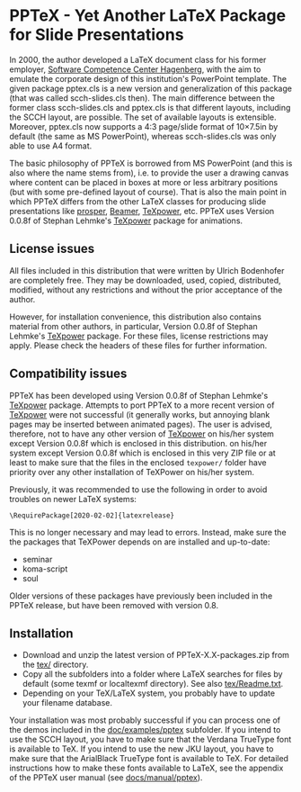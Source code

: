 # PPTeX - Yet Another LaTeX Package for Slide Presentations

In 2000, the author developed a LaTeX document class for his former employer,
[Software Competence Center Hagenberg](http://www.scch.at/), with the aim to emulate the corporate
design of this institution's PowerPoint template. The given package pptex.cls is a new version
and generalization of this package (that was called scch-slides.cls then). The main difference
between the former class scch-slides.cls and pptex.cls is that different layouts, including
the SCCH layout, are possible. The set of available layouts is extensible. Moreover, pptex.cls
now supports a 4:3 page/slide format of 10×7.5in by default (the same as MS PowerPoint),
whereas scch-slides.cls was only able to use A4 format.

The basic philosophy of PPTeX is borrowed from MS PowerPoint (and this is also where the name
stems from), i.e. to provide the user a drawing canvas where content can be placed in boxes
at more or less arbitrary positions (but with some pre-defined layout of course). That is also
the main point in which PPTeX differs from the other LaTeX classes for producing slide presentations
like [prosper](http://prosper.sourceforge.net/), [Beamer](https://github.com/josephwright/beamer),
[TeXpower](http://texpower.sourceforge.net/), etc. PPTeX uses Version 0.0.8f of Stephan Lehmke's
[TeXpower](http://texpower.sourceforge.net/) package for animations.

## License issues

All files included in this distribution that were written by Ulrich
Bodenhofer are completely free. They may be downloaded, used, copied,
distributed, modified, without any restrictions and without the prior
acceptance of the author.

However, for installation convenience, this distribution also contains material from other
authors, in particular, Version 0.0.8f of Stephan Lehmke's
[TeXpower](http://texpower.sourceforge.net/) package. For these files, license restrictions
may apply. Please check the headers of these files for further information.

## Compatibility issues

PPTeX has been developed using Version 0.0.8f of Stephan Lehmke's
[TeXpower](http://texpower.sourceforge.net/) package. Attempts to port PPTeX to a more recent
version of [TeXpower](http://texpower.sourceforge.net/) were not successful  (it generally works, but annoying
blank pages may be inserted between animated pages). The user is advised,
therefore, not to have any other version of [TeXpower](http://texpower.sourceforge.net/)
on his/her system except Version 0.0.8f which is enclosed in this distribution. on his/her system except
Version 0.0.8f which is enclosed in this very ZIP file or at least
to make sure that the files in the enclosed `texpower/` folder have priority
over any other installation of TeXPower on his/her system.

Previously, it was recommended to use the following in order to avoid
troubles on newer LaTeX systems:
```
\RequirePackage[2020-02-02]{latexrelease}
```
This is no longer necessary and may lead to errors. Instead, make sure
the the packages that TeXPower depends on are installed and up-to-date:

* seminar
* koma-script
* soul

Older versions of these packages have previously been included in the
PPTeX release, but have been removed with version 0.8.


## Installation

* Download and unzip the latest version of PPTeX-X.X-packages.zip from the
  [tex/](https://github.com/UBod/pptex/tree/master/tex) directory.
* Copy all the subfolders into a folder where LaTeX searches for files by default (some texmf or
  localtexmf directory). See also [tex/Readme.txt](https://github.com/UBod/pptex/blob/master/tex/Readme.txt).
* Depending on your TeX/LaTeX system, you probably have to update your filename database.

Your installation was most probably successful if you can process one of the demos included
in the [doc/examples/pptex](https://github.com/UBod/pptex/tree/master/doc/examples/pptex)
subfolder. If you intend to use the SCCH layout, you have to make sure
that the Verdana TrueType font is available to TeX. If you intend to use the new JKU layout, you
have to make sure that the ArialBlack TrueType font is available to TeX. For detailed instructions
how to make these fonts available to LaTeX, see the appendix of the PPTeX user manual (see
[docs/manual/pptex](https://github.com/UBod/pptex/tree/master/doc/manual/pptex)).

